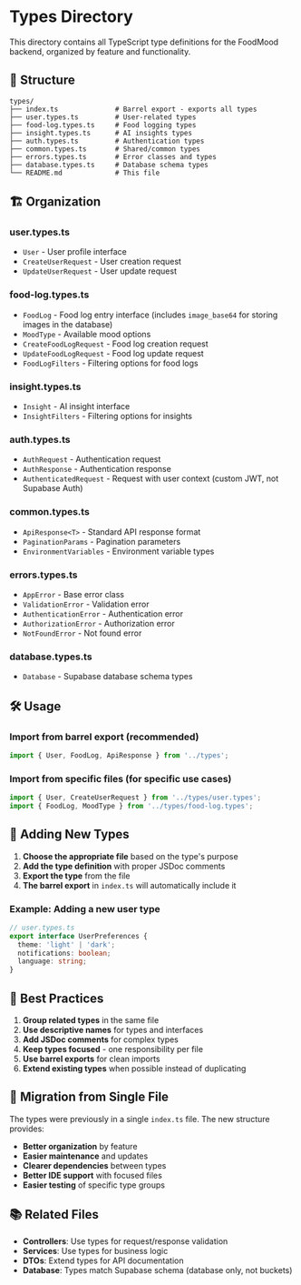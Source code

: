 # Types Directory

This directory contains all TypeScript type definitions for the FoodMood backend, organized by feature and functionality.

## 📁 Structure

```
types/
├── index.ts              # Barrel export - exports all types
├── user.types.ts         # User-related types
├── food-log.types.ts     # Food logging types
├── insight.types.ts      # AI insights types
├── auth.types.ts         # Authentication types
├── common.types.ts       # Shared/common types
├── errors.types.ts       # Error classes and types
├── database.types.ts     # Database schema types
└── README.md             # This file
```

## 🏗️ Organization

### **user.types.ts**

- `User` - User profile interface
- `CreateUserRequest` - User creation request
- `UpdateUserRequest` - User update request

### **food-log.types.ts**

- `FoodLog` - Food log entry interface (includes `image_base64` for storing images in the database)
- `MoodType` - Available mood options
- `CreateFoodLogRequest` - Food log creation request
- `UpdateFoodLogRequest` - Food log update request
- `FoodLogFilters` - Filtering options for food logs

### **insight.types.ts**

- `Insight` - AI insight interface
- `InsightFilters` - Filtering options for insights

### **auth.types.ts**

- `AuthRequest` - Authentication request
- `AuthResponse` - Authentication response
- `AuthenticatedRequest` - Request with user context (custom JWT, not Supabase Auth)

### **common.types.ts**

- `ApiResponse<T>` - Standard API response format
- `PaginationParams` - Pagination parameters
- `EnvironmentVariables` - Environment variable types

### **errors.types.ts**

- `AppError` - Base error class
- `ValidationError` - Validation error
- `AuthenticationError` - Authentication error
- `AuthorizationError` - Authorization error
- `NotFoundError` - Not found error

### **database.types.ts**

- `Database` - Supabase database schema types

## 🛠️ Usage

### Import from barrel export (recommended)

```typescript
import { User, FoodLog, ApiResponse } from '../types';
```

### Import from specific files (for specific use cases)

```typescript
import { User, CreateUserRequest } from '../types/user.types';
import { FoodLog, MoodType } from '../types/food-log.types';
```

## 📝 Adding New Types

1. **Choose the appropriate file** based on the type's purpose
2. **Add the type definition** with proper JSDoc comments
3. **Export the type** from the file
4. **The barrel export** in `index.ts` will automatically include it

### Example: Adding a new user type

```typescript
// user.types.ts
export interface UserPreferences {
  theme: 'light' | 'dark';
  notifications: boolean;
  language: string;
}
```

## 🏅 Best Practices

1. **Group related types** in the same file
2. **Use descriptive names** for types and interfaces
3. **Add JSDoc comments** for complex types
4. **Keep types focused** - one responsibility per file
5. **Use barrel exports** for clean imports
6. **Extend existing types** when possible instead of duplicating

## 🔄 Migration from Single File

The types were previously in a single `index.ts` file. The new structure provides:

- **Better organization** by feature
- **Easier maintenance** and updates
- **Clearer dependencies** between types
- **Better IDE support** with focused files
- **Easier testing** of specific type groups

## 📚 Related Files

- **Controllers**: Use types for request/response validation
- **Services**: Use types for business logic
- **DTOs**: Extend types for API documentation
- **Database**: Types match Supabase schema (database only, not buckets)
